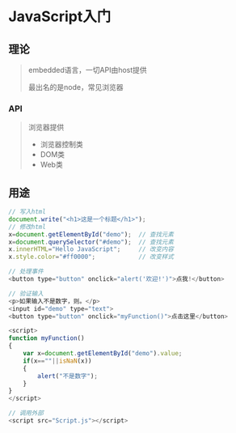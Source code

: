 <!-- 
title: 20-JS入门
sort: 
--> 

# JavaScript入门

## 理论

> embedded语言，一切API由host提供
>
> 最出名的是node，常见浏览器

### API

> 浏览器提供
>
> - 浏览器控制类
> - DOM类
> - Web类
## 用途

```javascript
// 写入html
document.write("<h1>这是一个标题</h1>");
// 修改html
x=document.getElementById("demo");  // 查找元素
x=document.querySelector("#demo");  // 查找元素
x.innerHTML="Hello JavaScript";    	// 改变内容
x.style.color="#ff0000";           	// 改变样式

// 处理事件
<button type="button" onclick="alert('欢迎!')">点我!</button>

// 验证输入
<p>如果输入不是数字，则。</p>
<input id="demo" type="text">
<button type="button" onclick="myFunction()">点击这里</button>

<script>
function myFunction()
{
	var x=document.getElementById("demo").value;
	if(x==""||isNaN(x))
	{
		alert("不是数字");
	}
}
</script>

// 调用外部
<script src="Script.js"></script>
```

